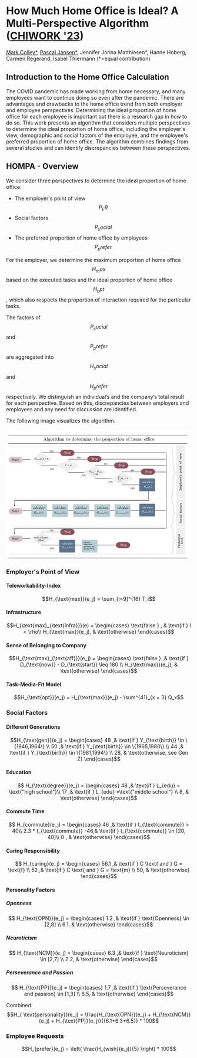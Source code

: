 
# How Much Home Office is Ideal? A Multi-Perspective Algorithm ([CHIWORK '23](https://www.chiwork.org/))

[Mark Colley*](https://scholar.google.de/citations?user=Kt5I7wYAAAAJ&hl=de&oi=ao), [Pascal Jansen*](https://scholar.google.de/citations?user=cR1_0-EAAAAJ&hl=en), Jennifer Jorina Matthiesen*, Hanne Hoberg, Carmen Regerand, Isabel Thiermann (*=equal contribution)


## Introduction to the Home Office Calculation

The COVID pandemic has made working from home necessary, and many employees want to continue doing so even after the pandemic. There are advantages and drawbacks to the home office trend from both employer and employee perspectives. Determining the ideal proportion of home office for each employee is important but there is a research gap in how to do so. This work presents an algorithm that considers multiple perspectives to determine the ideal proportion of home office, including the employer's view, demographic and social factors of the employee, and the employee's preferred proportion of home office. The algorithm combines findings from several studies and can identify discrepancies between these perspectives.



## HOMPA - Overview
We consider three perspectives to determine the ideal proportion of home office:
- The employer's point of view $$P_ER$$
- Social factors $$P_social$$
- The preferred proportion of home office by employees $$P_prefer$$

For the employer, we determine the maximum proportion of home office $$H_max$$ based on the executed tasks and the ideal proportion of home office $$H_opt$$, which also respects the proportion of interaction required for the particular tasks.

The factors of $$P_social$$ and $$P_prefer$$ are aggregated into $$H_social$$ and $$H_prefer$$ respectively. We distinguish an individual’s and the company’s total result for each perspective. Based on this, discrepancies between employers and employees and
any need for discussion are identified.

The following image visualizes the algorithm.

![Overview of HOMPA](./images/hompa-overview.png)


### Employer's Point of View

#### Teleworkability-Index
$$H_{\text{max}}(e_j) = \sum_{i=9}^{16} T_i$$

#### Infrastructure
```math
H_{\text{max}_{\text{infra}}}(e) = 
\begin{cases}
\text{false } ,         & \text{if } I < \rho\\
H_{\text{max}}(e_j),               & \text{otherwise}
\end{cases}
```

#### Sense of Belonging to Company 
```math
H_{\text{max}_{\text{aff}}}(e_j) = 
\begin{cases}
\text{false } ,& \text{if } D_{\text{now}} - D_{\text{start}} \leq 180 \\
H_{\text{max}}(e_j),              & \text{otherwise}
\end{cases}
```

#### Task-Media-Fit Model
$$H_{\text{opt}}(e_j) = H_{\text{max}}(e_j) - \sum^{41}_{x = 3} Q_x$$


### Social Factors

#### Different Generations
$$H_{\text{gen}}(e_j) =
\begin{cases}
48 ,& \text{if } Y_{\text{birth}} \in \{1946,1964\} \\
50 ,& \text{if }  Y_{\text{birth}} \in \{1965,1980\} \\
44 ,& \text{if }  Y_{\text{birth}} \in \{1981,1994\} \\
28,              & \text{otherwise, see Gen Z}
\end{cases}$$

#### Education 
$$        H_{\text{degree}}(e_j) =
        \begin{cases}
            48 ,& \text{if } L_{edu} =  \text{"high school"}\\
            17 ,& \text{if } L_{edu}  =\text{"middle school"} \\
            8,              & \text{otherwise} 
        \end{cases}$$

#### Commute Time
$$        H_{commute}(e_j) =
         \begin{cases}
            46 ,& \text{if } t_{\text{commute}}  > 40\\
            2.3 * t_{\text{commute}} -46,& \text{if } t_{\text{commute}}  \in [20, 40]\\
            0 ,              & \text{otherwise} 
        \end{cases}$$

#### Caring Responsibility
$$        H_{caring}(e_j) =
        \begin{cases}
            56.1 ,& \text{if } C \text{ and } G = \text{f} \\
            52 ,& \text{if }  C \text{ and } G = \text{m} \\
            50,              & \text{otherwise} 
        \end{cases}$$

#### Personality Factors

##### Openness
$$        H_{\text{OPN}}(e_j) =
        \begin{cases}
            1.2 ,& \text{if }  \text{Openness} \in [2,8] \\
            6.1,              & \text{otherwise} 
        \end{cases}$$
        
##### Neuroticism
$$       H_{\text{NCM}}(e_j) =
        \begin{cases}
            6.3 ,& \text{if }  \text{Neuroticism} \in [2,7] \\
            2.2,              & \text{otherwise} 
        \end{cases}$$

##### Perseverance and Passion
$$        H_{\text{PP}}(e_j) =
        \begin{cases}
            1.7 ,& \text{if } \text{Perseverance and passion} \in [1,3] \\
            6.5,              & \text{otherwise} 
        \end{cases}$$


Combined: $$H_{ \text{personality}}(e_j) = \frac{H_{\text{OPN}}(e_j) + H_{\text{NCM}}(e_j) + H_{\text{PP}}(e_j)}{{6.1+6.3+6.5}} * 100$$


### Employee Requests
$$H_{prefer}(e_j) = \left( \frac{H_{wish}(e_j)}{5} \right)	 * 100$$
